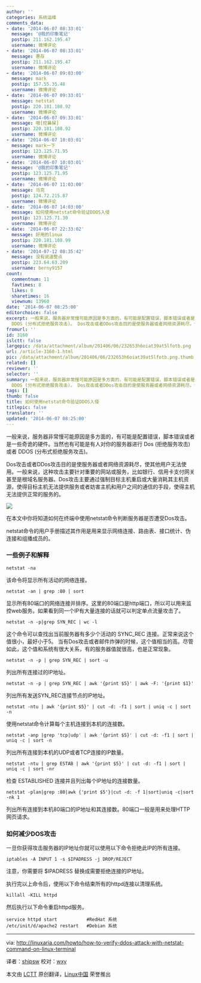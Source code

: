 ```yaml
---
author: ''
categories: 系统运维
comments_data:
- date: '2014-06-07 08:33:01'
  message: '@我的印象笔记'
  postip: 211.162.195.47
  username: 微博评论
- date: '2014-06-07 08:33:01'
  message: 惠存
  postip: 211.162.195.47
  username: 微博评论
- date: '2014-06-07 09:03:00'
  message: mark
  postip: 157.55.35.48
  username: 微博评论
- date: '2014-06-07 09:33:01'
  message: netstat
  postip: 220.181.108.92
  username: 微博评论
- date: '2014-06-07 09:33:01'
  message: 哦[挖鼻屎]
  postip: 220.181.108.92
  username: 微博评论
- date: '2014-06-07 10:03:01'
  message: mark一下
  postip: 123.125.71.95
  username: 微博评论
- date: '2014-06-07 10:03:01'
  message: '@我的印象笔记'
  postip: 123.125.71.95
  username: 微博评论
- date: '2014-06-07 11:03:00'
  message: 马克
  postip: 124.72.215.87
  username: 微博评论
- date: '2014-06-07 14:03:00'
  message: 如何使用netstat命令验证DDOS入侵
  postip: 123.125.71.30
  username: 微博评论
- date: '2014-06-07 22:33:02'
  message: 好用的linux
  postip: 220.181.108.99
  username: 微博评论
- date: '2014-07-12 08:35:42'
  message: 没有说道整点
  postip: 223.64.63.209
  username: berny9157
count:
  commentnum: 11
  favtimes: 8
  likes: 0
  sharetimes: 16
  viewnum: 13960
date: '2014-06-07 08:25:00'
editorchoice: false
excerpt: 一般来说，服务器非常慢可能原因是多方面的，有可能是配置错误，脚本错误或者是一些奇诡的硬件。当然也有可能是有人对你的服务器进行 Dos (拒绝服务攻击)或者
  DDOS (分布式拒绝服务攻击)。 Dos攻击或者DDos攻击目的是使服务器或者网络资源耗尽，使其他用户无法使用。一般来说，这种攻击主要针对重要的网站或服务，比如银行、信用卡支付网关甚至是根域名服务器。Dos攻击主要通过强制目标主机重启或大量消耗其主机资源，使得目标主机无法提供服务或者妨害主机和用户之间的通信的手段，使得主机无法提供正常的服务的。  在本文中你将知道如何
fromurl: ''
id: 3160
islctt: false
largepic: /data/attachment/album/201406/06/232653h6oiat39at5lfotb.png
url: /article-3160-1.html
pic: /data/attachment/album/201406/06/232653h6oiat39at5lfotb.png.thumb.jpg
related: []
reviewer: ''
selector: ''
summary: 一般来说，服务器非常慢可能原因是多方面的，有可能是配置错误，脚本错误或者是一些奇诡的硬件。当然也有可能是有人对你的服务器进行 Dos (拒绝服务攻击)或者
  DDOS (分布式拒绝服务攻击)。 Dos攻击或者DDos攻击目的是使服务器或者网络资源耗尽，使其他用户无法使用。一般来说，这种攻击主要针对重要的网站或服务，比如银行、信用卡支付网关甚至是根域名服务器。Dos攻击主要通过强制目标主机重启或大量消耗其主机资源，使得目标主机无法提供服务或者妨害主机和用户之间的通信的手段，使得主机无法提供正常的服务的。  在本文中你将知道如何
tags: []
thumb: false
title: 如何使用netstat命令验证DDOS入侵
titlepic: false
translator: ''
updated: '2014-06-07 08:25:00'
---
```


一般来说，服务器非常慢可能原因是多方面的，有可能是配置错误，脚本错误或者是一些奇诡的硬件。当然也有可能是有人对你的服务器进行 Dos (拒绝服务攻击)或者 DDOS (分布式拒绝服务攻击)。


Dos攻击或者DDos攻击目的是使服务器或者网络资源耗尽，使其他用户无法使用。一般来说，这种攻击主要针对重要的网站或服务，比如银行、信用卡支付网关甚至是根域名服务器。Dos攻击主要通过强制目标主机重启或大量消耗其主机资源，使得目标主机无法提供服务或者妨害主机和用户之间的通信的手段，使得主机无法提供正常的服务的。


![](/data/attachment/album/201406/06/232653h6oiat39at5lfotb.png)


在本文中你将知道如何在终端中使用netstat命令判断服务器是否遭受Dos攻击。


netstat命令的用户手册描述其作用是用来显示网络连接、路由表、接口统计、伪连接和组播成员的。


### 一些例子和解释



```
netstat -na

```

该命令将显示所有活动的网络连接。



```
netstat -an | grep :80 | sort

```

显示所有80端口的网络连接并排序。这里的80端口是http端口，所以可以用来监控web服务。如果看到同一个IP有大量连接的话就可以判定单点流量攻击了。



```
netstat -n -p|grep SYN_REC | wc -l

```

这个命令可以查找出当前服务器有多少个活动的 SYNC\_REC 连接。正常来说这个值很小，最好小于5。 当有Dos攻击或者邮件炸弹的时候，这个值相当的高。尽管如此，这个值和系统有很大关系，有的服务器值就很高，也是正常现象。



```
netstat -n -p | grep SYN_REC | sort -u

```

列出所有连接过的IP地址。



```
netstat -n -p | grep SYN_REC | awk '{print $5}' | awk -F: '{print $1}'

```

列出所有发送SYN\_REC连接节点的IP地址。



```
netstat -ntu | awk '{print $5}' | cut -d: -f1 | sort | uniq -c | sort -n

```

使用netstat命令计算每个主机连接到本机的连接数。



```
netstat -anp |grep 'tcp|udp' | awk '{print $5}' | cut -d: -f1 | sort | uniq -c | sort -n

```

列出所有连接到本机的UDP或者TCP连接的IP数量。



```
netstat -ntu | grep ESTAB | awk '{print $5}' | cut -d: -f1 | sort | uniq -c | sort -nr

```

检查 ESTABLISHED 连接并且列出每个IP地址的连接数量。



```
netstat -plan|grep :80|awk {'print $5'}|cut -d: -f 1|sort|uniq -c|sort -nk 1

```

列出所有连接到本机80端口的IP地址和其连接数。80端口一般是用来处理HTTP网页请求。


### 如何减少DOS攻击


一旦你获得攻击服务器的IP地址你就可以使用以下命令拒绝此IP的所有连接。



```
iptables -A INPUT 1 -s $IPADRESS -j DROP/REJECT

```

注意，你需要将 $IPADRESS 替换成需要拒绝连接的IP地址。


执行完以上命令后，使用以下命令结束所有的httpd连接以清理系统。



```
killall -KILL httpd

```

然后执行以下命令重启httpd服务。



```
service httpd start           #RedHat 系统 
/etc/init/d/apache2 restart   #Debian 系统

```



---


via: <http://linuxaria.com/howto/how-to-verify-ddos-attack-with-netstat-command-on-linux-terminal>


译者：[shipsw](https://github.com/shipsw) 校对：[wxy](https://github.com/wxy)


本文由 [LCTT](https://github.com/LCTT/TranslateProject) 原创翻译，[Linux中国](http://linux.cn/) 荣誉推出